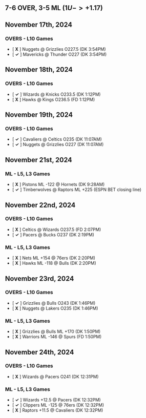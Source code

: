 
## 7-6 OVER, 3-5 ML ($1U -> +$1.17)
## November 17th, 2024
### OVERS - L10 Games
* [ **X** ] Nuggets @ Grizzlies O227.5 (DK 3:54PM)
* [ **&check;** ] Mavericks @ Thunder O227 (DK 3:54PM)

## November 18th, 2024
### OVERS - L10 Games
* [ **&check;** ] Wizards @ Knicks O233.5 (DK 1:12PM)
* [ **X** ] Hawks @ Kings O236.5 (FD 1:12PM)

## November 19th, 2024
### OVERS - L10 Games
* [ **&check;** ] Cavaliers @ Celtics O235 (DK 11:07AM)
* [ **&check;** ] Nuggets @ Grizzlies O227 (DK 11:07AM)

## November 21st, 2024
### ML - L5, L3 Games
* [ **X** ] Pistons ML -122 @ Hornets (DK 9:28AM)
* [ **&check;** ] Timberwolves @ Raptors ML +225 (ESPN BET closing line)

## November 22nd, 2024
### OVERS - L10 Games
* [ **X** ] Celtics @ Wizards O237.5 (FD 2:07PM)
* [ **&check;** ] Pacers @ Bucks O237 (DK 2:19PM)
### ML - L5, L3 Games
* [ **X** ] Nets ML +154 @ 76ers (DK 2:20PM)
* [ **X** ] Hawks ML -118 @ Bulls (DK 2:20PM)

## November 23rd, 2024
### OVERS - L10 Games
* [ **&check;** ] Grizzlies @ Bulls O243 (DK 1:46PM)
* [ **X** ] Nuggets @ Lakers O235 (DK 1:46PM)
### ML - L5, L3 Games
* [ **X** ] Grizzlies @ Bulls ML +170 (DK 1:50PM)
* [ **X** ] Warriors ML -146 @ Spurs (FD 1:50PM)

## November 24th, 2024
### OVERS - L10 Games
* [ **X** ] Wizards @ Pacers O241 (DK 12:31PM)
### ML - L5, L3 Games
* [ **&check;** ] Wizards +12.5 @ Pacers (DK 12:32PM)
* [ **&check;** ] Clippers ML -125 @ 76ers (DK 12:32PM)
* [ **X** ] Raptors +11.5 @ Cavaliers (DK 12:32PM)
